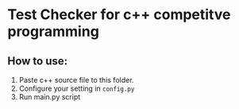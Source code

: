 # Test Checker for c++ competitve programming

## How to use: 
1. Paste c++ source file to this folder.
1. Configure your setting in `config.py`
1. Run main.py script

